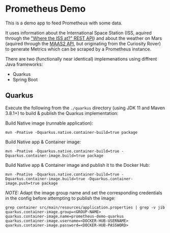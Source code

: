 # Prometheus Demo

This is a demo app to feed Prometheus with some data.

It uses information about the International Space Station (ISS, aquired through the ["Where the ISS at?" REST API](https://wheretheiss.at/w/developer)) 
and about the weather on Mars (aquired through the [MAAS2 API](https://maas2.apollorion.com/), but originating from the Curiosity Rover) 
to generate Metrics which can be scraped by a Prometheus instance.

There are two (functionally near identical) implemenations using diffrent Java frameworks:
* Quarkus
* Spring Boot

## Quarkus

Execute the following from the `./quarkus` directory (using JDK 11 and Maven 3.8.1+) to build & publish the Quarkus implementation:

Build Native image (runnable application):
```
mvn -Pnative -Dquarkus.native.container-build=true package
```

Build Native app & Container image:
```
mvn -Pnative -Dquarkus.native.container-build=true -Dquarkus.container-image.build=true package
```

Build Native app & Container image and publish it to the Docker Hub:
```
mvn -Pnative -Dquarkus.native.container-build=true -Dquarkus.container-image.build=true -Dquarkus.container-image.push=true package
```

*NOTE:* Adapt the image group name and set the corresponding credentials in the config before attempting to publish the image:
```
grep container src/main/resources/application.properties | grep -v jib
quarkus.container-image.group=<GROUP-NAME>
quarkus.container-image.name=prometheus-demo-quarkus
quarkus.container-image.username=<DOCKER-HUB-USERNAME>
quarkus.container-image.password=<DOCKER-HUB-PASSWORD>
```
